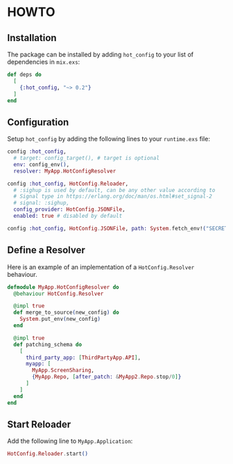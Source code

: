 # HOWTO

## Installation
The package can be installed by adding `hot_config` to your list of dependencies in `mix.exs`:

```elixir
def deps do
  [
    {:hot_config, "~> 0.2"}
  ]
end
```

## Configuration

Setup `hot_config` by adding the following lines to your `runtime.exs` file:

```elixir
config :hot_config,
  # target: config_target(), # target is optional
  env: config_env(),
  resolver: MyApp.HotConfigResolver

config :hot_config, HotConfig.Reloader,
  # :sighup is used by default, can be any other value according to
  # Signal type in https://erlang.org/doc/man/os.html#set_signal-2
  # signal: :sighup,
  config_provider: HotConfig.JSONFile,
  enabled: true # disabled by default

config :hot_config, HotConfig.JSONFile, path: System.fetch_env!("SECRETS_FILE")
```

## Define a Resolver

Here is an example of an implementation of a `HotConfig.Resolver` behaviour.

```elixir
defmodule MyApp.HotConfigResolver do
  @behaviour HotConfig.Resolver

  @impl true
  def merge_to_source(new_config) do
    System.put_env(new_config)
  end

  @impl true
  def patching_schema do
    [
      third_party_app: [ThirdPartyApp.API],
      myapp: [
        MyApp.ScreenSharing,
        {MyApp.Repo, [after_patch: &MyApp2.Repo.stop/0]}
      ]
    ]
  end
end
```

## Start Reloader

Add the following line to `MyApp.Application`:

```elixir
HotConfig.Reloader.start()
```

